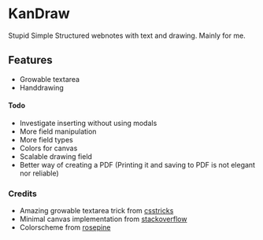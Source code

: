 # KanDraw

Stupid Simple Structured webnotes with text and drawing. Mainly for me.

## Features

* Growable textarea
* Handdrawing

#### Todo

- Investigate inserting without using modals
- More field manipulation
- More field types
- Colors for canvas
- Scalable drawing field
- Better way of creating a PDF (Printing it and saving to PDF is not elegant nor reliable)

### Credits

* Amazing growable textarea trick from [csstricks](https://css-tricks.com/auto-growing-inputs-textareas/)
* Minimal canvas implementation from [stackoverflow](https://stackoverflow.com/questions/22891827/how-do-i-hand-draw-on-canvas-with-javascript)
* Colorscheme from [rosepine](https://rosepinetheme.com/)
